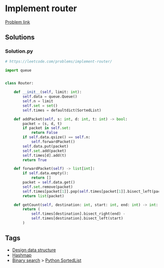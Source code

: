 # Implement router

[Problem link](https://leetcode.com/problems/implement-router/)

## Solutions


### Solution.py
```py
# https://leetcode.com/problems/implement-router/

import queue


class Router:

    def __init__(self, limit: int):
        self.data = queue.Queue()
        self.n = limit
        self.set = set()
        self.times = defaultdict(SortedList)

    def addPacket(self, s: int, d: int, t: int) -> bool:
        packet = (s, d, t)
        if packet in self.set:
            return False
        if self.data.qsize() == self.n:
            self.forwardPacket()
        self.data.put(packet)
        self.set.add(packet)
        self.times[d].add(t)
        return True

    def forwardPacket(self) -> list[int]:
        if self.data.empty():
            return []
        packet = self.data.get()
        self.set.remove(packet)
        self.times[packet[1]].pop(self.times[packet[1]].bisect_left(packet[2]))
        return list(packet)

    def getCount(self, destination: int, start: int, end: int) -> int:
        return (
            self.times[destination].bisect_right(end) -
            self.times[destination].bisect_left(start)
        )
```
## Tags

* [Design data structure](/Collections/design-data-structure.md#design-data-structure)
* [Hashmap](/Collections/hashmap.md#hashmap)
* [Binary search](/Collections/binary-search.md#binary-search) > [Python SortedList](/Collections/binary-search.md#python-sortedlist)
